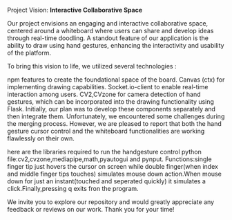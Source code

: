 Project Vision: **Interactive Collaborative Space**

Our project envisions an engaging and interactive collaborative space, centered around a whiteboard where users can share and develop ideas through real-time doodling. A standout feature of our application is the ability to draw using hand gestures, enhancing the interactivity and usability of the platform.

To bring this vision to life, we utilized several technologies :

npm features to create the foundational space of the board.
Canvas (ctx) for implementing drawing capabilities.
Socket.io-client to enable real-time interaction among users.
CV2,CVzone for camera detection of hand gestures, which can be incorporated into the drawing functionality using Flask.
Initially, our plan was to develop these components separately and then integrate them. Unfortunately, we encountered some challenges during the merging process. However, we are pleased to report that both the hand gesture cursor control and the whiteboard functionalities are working flawlessly on their own.

here are the libraries required to run the handgesture control python file:cv2,cvzone,mediapipe,math,pyautogui and pynput.
Functions:single finger tip just hovers the cursor on screen while double finger(when index and middle finger tips touches) simulates mouse down action.When mouse down for just an instant(touched and seperated quickly) it simulates a click.Finally,pressing q exits fron the program.

We invite you to explore our repository and would greatly appreciate any feedback or reviews on our work. Thank you for your time!
